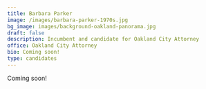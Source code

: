 ```yaml
---
title: Barbara Parker
image: /images/barbara-parker-1970s.jpg
bg_image: images/background-oakland-panorama.jpg
draft: false
description: Incumbent and candidate for Oakland City Attorney
office: Oakland City Attorney
bio: Coming soon!
type: candidates
---
```

Coming soon!